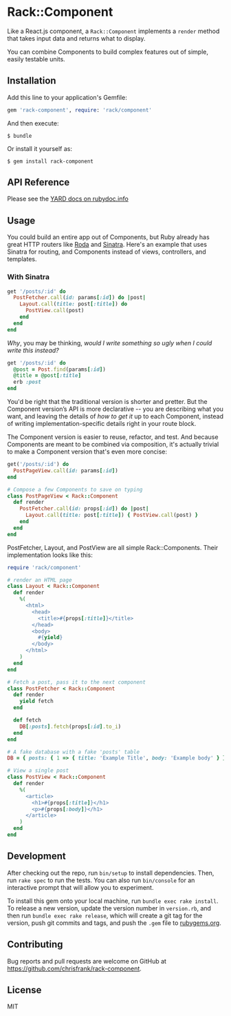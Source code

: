 # Rack::Component

Like a React.js component, a `Rack::Component` implements a `render` method that takes input data and returns what to display.

You can combine Components to build complex features out of simple, easily testable units.

## Installation

Add this line to your application's Gemfile:

```ruby
gem 'rack-component', require: 'rack/component'
```

And then execute:

    $ bundle

Or install it yourself as:

    $ gem install rack-component

## API Reference
Please see the [YARD docs on rubydoc.info](https://www.rubydoc.info/gems/rack-component)

## Usage

You could build an entire app out of Components, but Ruby already has great HTTP routers like [Roda][roda] and [Sinatra][sinatra]. Here's an example that uses Sinatra for routing, and Components instead of views, controllers, and templates.

### With Sinatra

```ruby
get '/posts/:id' do
  PostFetcher.call(id: params[:id]) do |post|
    Layout.call(title: post[:title]) do
      PostView.call(post)
    end
  end
end
```

_Why_, you may be thinking, _would I write something so ugly when I could write this instead?_

```ruby
get '/posts/:id' do
  @post = Post.find(params[:id])
  @title = @post[:title]
  erb :post
end
```

You'd be right that the traditional version is shorter and pretter. But the Component version’s API is more declarative -- you are describing what you want, and leaving the details of _how to get it_ up to each Component, instead of writing implementation-specific details right in your route block.

The Component version is easier to reuse, refactor, and test. And because Components are meant to be combined via composition, it's actually trivial to make a Component version that's even more concise:

```ruby
get('/posts/:id') do
  PostPageView.call(id: params[:id])
end

# Compose a few Components to save on typing
class PostPageView < Rack::Component
  def render
    PostFetcher.call(id: props[:id]) do |post|
      Layout.call(title: post[:title]) { PostView.call(post) }
    end
  end
end
```

PostFetcher, Layout, and PostView are all simple Rack::Components. Their implementation looks like this:

```ruby
require 'rack/component'

# render an HTML page
class Layout < Rack::Component
  def render
    %(
      <html>
        <head>
          <title>#{props[:title]}</title>
        </head>
        <body>
          #{yield}
        </body>
      </html>
    )
  end
end

# Fetch a post, pass it to the next component
class PostFetcher < Rack::Component
  def render
    yield fetch
  end

  def fetch
    DB[:posts].fetch(props[:id].to_i)
  end
end

# A fake database with a fake 'posts' table
DB = { posts: { 1 => { title: 'Example Title', body: 'Example body' } } }

# View a single post
class PostView < Rack::Component
  def render
    %(
      <article>
        <h1>#{props[:title]}</h1>
        <p>#{props[:body]}</h1>
      </article>
    )
  end
end
```

## Development

After checking out the repo, run `bin/setup` to install dependencies. Then, run
`rake spec` to run the tests. You can also run `bin/console` for an interactive
prompt that will allow you to experiment.

To install this gem onto your local machine, run `bundle exec rake install`. To
release a new version, update the version number in `version.rb`, and then run
`bundle exec rake release`, which will create a git tag for the version, push
git commits and tags, and push the `.gem` file to
[rubygems.org](https://rubygems.org).

## Contributing

Bug reports and pull requests are welcome on GitHub at
https://github.com/chrisfrank/rack-component.

## License

MIT

[roda]: https://github.com/jeremyevans/roda
[sinatra]: https://github.com/sinatra/sinatra

